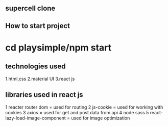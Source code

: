 ## supercell clone
## How to start project

# cd playsimple/npm start

## technologies used
1.html,css
2.material UI
3.react js
## libraries used in react js
1 reacter router dom
 = used for routing
2 js-cookie
  = used for working with cookies
3 axios
  = used for get and post data from api
4 node sass
5 react-lazy-load-image-component
  = used for image optimization

